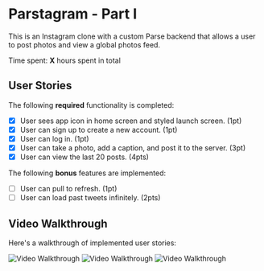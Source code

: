 # Parstagram - Part I

This is an Instagram clone with a custom Parse backend that allows a user to post photos and view a global photos feed.

Time spent: **X** hours spent in total

## User Stories

The following **required** functionality is completed:

- [x] User sees app icon in home screen and styled launch screen. (1pt)
- [x] User can sign up to create a new account. (1pt)
- [x] User can log in. (1pt)
- [x] User can take a photo, add a caption, and post it to the server. (3pt)
- [x] User can view the last 20 posts. (4pts)

The following **bonus** features are implemented:

- [ ] User can pull to refresh. (1pt)
- [ ] User can load past tweets infinitely. (2pts)

## Video Walkthrough

Here's a walkthrough of implemented user stories:

<img src='http://g.recordit.co/8DtDJFM31X.gif' title='Video Walkthrough' width='' alt='Video Walkthrough' />
<img src='http://g.recordit.co/8RlUNbgDtY.gif' title='Video Walkthrough' width='' alt='Video Walkthrough' />
<img src='http://g.recordit.co/WuRBixdxrM.gif' title='Video Walkthrough' width='' alt='Video Walkthrough' />
